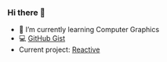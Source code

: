 ### Hi there 👋

<!--
**nishidate-yuki/nishidate-yuki** is a ✨ _special_ ✨ repository because its `README.md` (this file) appears on your GitHub profile.

Here are some ideas to get you started:

- 🔭 I’m currently working on ...
- 🌱 I’m currently learning ...
- 👯 I’m looking to collaborate on ...
- 🤔 I’m looking for help with ...
- 💬 Ask me about ...
- 📫 How to reach me: ...
- 😄 Pronouns: ...
- ⚡ Fun fact: ...
-->


- 🌱 I’m currently learning Computer Graphics
- 💻 [GitHub Gist](https://gist.github.com/yknishidate)
- Current project: [Reactive](https://github.com/yknishidate/Reactive)

<!--
[![Anurag's GitHub stats](https://github-readme-stats.vercel.app/api?username=yknishidate)](https://github.com/anuraghazra/github-readme-stats)
-->

